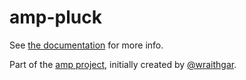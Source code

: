 # amp-pluck

See [the documentation](http://amp.ampersandjs.com#amp-pluck) for more info.

Part of the [amp project](http://amp.ampersandjs.com#amp-pluck), initially created by [@wraithgar](http://twitter.com/wraithgar).
